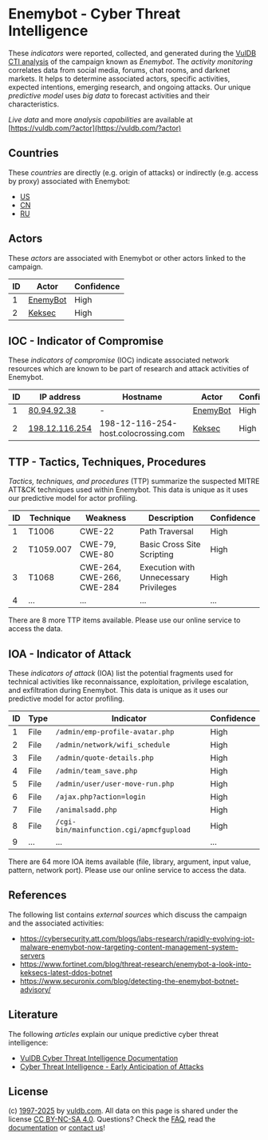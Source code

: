 # Enemybot - Cyber Threat Intelligence

These _indicators_ were reported, collected, and generated during the [VulDB CTI analysis](https://vuldb.com/?kb.cti) of the campaign known as _Enemybot_. The _activity monitoring_ correlates data from social media, forums, chat rooms, and darknet markets. It helps to determine associated actors, specific activities, expected intentions, emerging research, and ongoing attacks. Our unique _predictive model_ uses _big data_ to forecast activities and their characteristics.

_Live data_ and more _analysis capabilities_ are available at [https://vuldb.com/?actor](https://vuldb.com/?actor)

## Countries

These _countries_ are directly (e.g. origin of attacks) or indirectly (e.g. access by proxy) associated with Enemybot:

* [US](https://vuldb.com/?country.us)
* [CN](https://vuldb.com/?country.cn)
* [RU](https://vuldb.com/?country.ru)

## Actors

These _actors_ are associated with Enemybot or other actors linked to the campaign.

ID | Actor | Confidence
-- | ----- | ----------
1 | [EnemyBot](https://vuldb.com/?actor.enemybot) | High
2 | [Keksec](https://vuldb.com/?actor.keksec) | High

## IOC - Indicator of Compromise

These _indicators of compromise_ (IOC) indicate associated network resources which are known to be part of research and attack activities of Enemybot.

ID | IP address | Hostname | Actor | Confidence
-- | ---------- | -------- | ----- | ----------
1 | [80.94.92.38](https://vuldb.com/?ip.80.94.92.38) | - | [EnemyBot](https://vuldb.com/?actor.enemybot) | High
2 | [198.12.116.254](https://vuldb.com/?ip.198.12.116.254) | 198-12-116-254-host.colocrossing.com | [Keksec](https://vuldb.com/?actor.keksec) | High

## TTP - Tactics, Techniques, Procedures

_Tactics, techniques, and procedures_ (TTP) summarize the suspected MITRE ATT&CK techniques used within Enemybot. This data is unique as it uses our predictive model for actor profiling.

ID | Technique | Weakness | Description | Confidence
-- | --------- | -------- | ----------- | ----------
1 | T1006 | CWE-22 | Path Traversal | High
2 | T1059.007 | CWE-79, CWE-80 | Basic Cross Site Scripting | High
3 | T1068 | CWE-264, CWE-266, CWE-284 | Execution with Unnecessary Privileges | High
4 | ... | ... | ... | ...

There are 8 more TTP items available. Please use our online service to access the data.

## IOA - Indicator of Attack

These _indicators of attack_ (IOA) list the potential fragments used for technical activities like reconnaissance, exploitation, privilege escalation, and exfiltration during Enemybot. This data is unique as it uses our predictive model for actor profiling.

ID | Type | Indicator | Confidence
-- | ---- | --------- | ----------
1 | File | `/admin/emp-profile-avatar.php` | High
2 | File | `/admin/network/wifi_schedule` | High
3 | File | `/admin/quote-details.php` | High
4 | File | `/admin/team_save.php` | High
5 | File | `/admin/user/user-move-run.php` | High
6 | File | `/ajax.php?action=login` | High
7 | File | `/animalsadd.php` | High
8 | File | `/cgi-bin/mainfunction.cgi/apmcfgupload` | High
9 | ... | ... | ...

There are 64 more IOA items available (file, library, argument, input value, pattern, network port). Please use our online service to access the data.

## References

The following list contains _external sources_ which discuss the campaign and the associated activities:

* https://cybersecurity.att.com/blogs/labs-research/rapidly-evolving-iot-malware-enemybot-now-targeting-content-management-system-servers
* https://www.fortinet.com/blog/threat-research/enemybot-a-look-into-keksecs-latest-ddos-botnet
* https://www.securonix.com/blog/detecting-the-enemybot-botnet-advisory/

## Literature

The following _articles_ explain our unique predictive cyber threat intelligence:

* [VulDB Cyber Threat Intelligence Documentation](https://vuldb.com/?kb.cti)
* [Cyber Threat Intelligence - Early Anticipation of Attacks](https://www.scip.ch/en/?labs.20201022)

## License

(c) [1997-2025](https://vuldb.com/?kb.changelog) by [vuldb.com](https://vuldb.com/?kb.about). All data on this page is shared under the license [CC BY-NC-SA 4.0](https://creativecommons.org/licenses/by-nc-sa/4.0/). Questions? Check the [FAQ](https://vuldb.com/?kb.faq), read the [documentation](https://vuldb.com/?kb) or [contact us](https://vuldb.com/?contact)!
